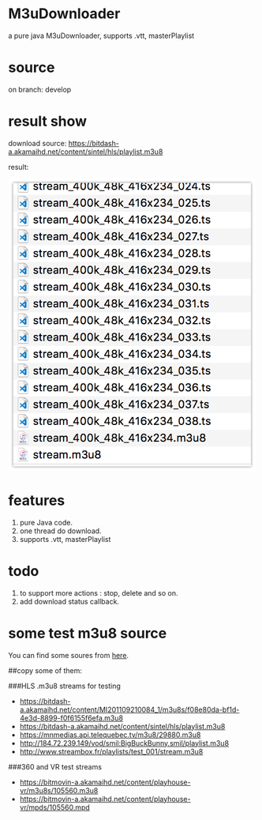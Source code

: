 # M3uDownloader
a pure java M3uDownloader, supports .vtt, masterPlaylist

# source
on branch: develop

# result show
download source:
    https://bitdash-a.akamaihd.net/content/sintel/hls/playlist.m3u8

result:

![result](https://github.com/I-m-SuperMan/M3uDownloader/blob/develop/other/result_show.png)


# features
1. pure Java code.
2. one thread do download.
3. supports .vtt, masterPlaylist

# todo 
1. to support more actions : stop, delete and so on.
2. add download status callback.

# some test m3u8 source 
You can find some soures from [here](https://bitmovin.com/mpeg-dash-hls-examples-sample-streams/).

##copy some of them:

###HLS .m3u8 streams for testing
* https://bitdash-a.akamaihd.net/content/MI201109210084_1/m3u8s/f08e80da-bf1d-4e3d-8899-f0f6155f6efa.m3u8
* https://bitdash-a.akamaihd.net/content/sintel/hls/playlist.m3u8
* https://mnmedias.api.telequebec.tv/m3u8/29880.m3u8
* http://184.72.239.149/vod/smil:BigBuckBunny.smil/playlist.m3u8
* http://www.streambox.fr/playlists/test_001/stream.m3u8


###360 and VR test streams
* https://bitmovin-a.akamaihd.net/content/playhouse-vr/m3u8s/105560.m3u8
* https://bitmovin-a.akamaihd.net/content/playhouse-vr/mpds/105560.mpd




